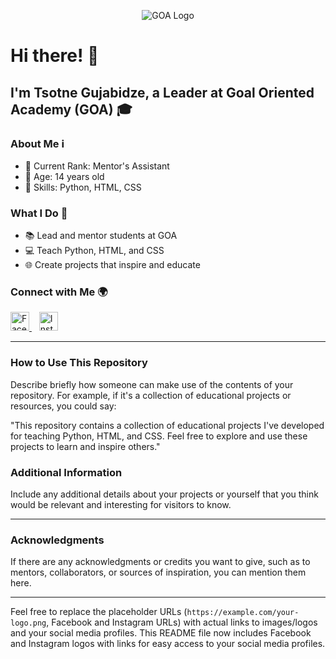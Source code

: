 <p align="center">
  <img src="https://example.com/your-logo.png" alt="GOA Logo">
</p>

# Hi there! 👋

## I'm Tsotne Gujabidze, a Leader at Goal Oriented Academy (GOA) 🎓

### About Me ℹ️
- 🌟 Current Rank: Mentor's Assistant
- 🎂 Age: 14 years old
- 🚀 Skills: Python, HTML, CSS

### What I Do 🌟
- 📚 Lead and mentor students at GOA
- 💻 Teach Python, HTML, and CSS
- 🌐 Create projects that inspire and educate

### Connect with Me 🌍
<p align="left">
  <a href="https://www.facebook.com/cotne.gujabidze.9/">
    <img src="https://upload.wikimedia.org/wikipedia/commons/5/51/Facebook_f_logo_%282019%29.svg" height="30" alt="Facebook">
  </a>&nbsp;&nbsp;
  <a href="https://www.instagram.com/ajugstar/">
    <img src="https://upload.wikimedia.org/wikipedia/commons/a/a5/Instagram_icon.png" height="30" alt="Instagram">
  </a>
</p>

---

### How to Use This Repository

Describe briefly how someone can make use of the contents of your repository. For example, if it's a collection of educational projects or resources, you could say:

"This repository contains a collection of educational projects I've developed for teaching Python, HTML, and CSS. Feel free to explore and use these projects to learn and inspire others."

### Additional Information

Include any additional details about your projects or yourself that you think would be relevant and interesting for visitors to know.

---

### Acknowledgments

If there are any acknowledgments or credits you want to give, such as to mentors, collaborators, or sources of inspiration, you can mention them here.

---

Feel free to replace the placeholder URLs (`https://example.com/your-logo.png`, Facebook and Instagram URLs) with actual links to images/logos and your social media profiles. This README file now includes Facebook and Instagram logos with links for easy access to your social media profiles.

